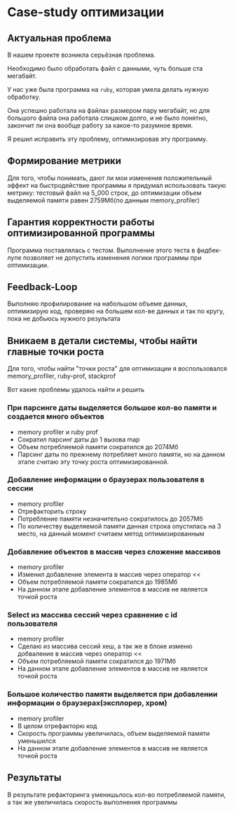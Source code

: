 # Case-study оптимизации

## Актуальная проблема
В нашем проекте возникла серьёзная проблема.

Необходимо было обработать файл с данными, чуть больше ста мегабайт.

У нас уже была программа на `ruby`, которая умела делать нужную обработку.

Она успешно работала на файлах размером пару мегабайт, но для большого файла она работала слишком долго, и не было понятно, закончит ли она вообще работу за какое-то разумное время.

Я решил исправить эту проблему, оптимизировав эту программу.

## Формирование метрики
Для того, чтобы понимать, дают ли мои изменения положительный эффект на быстродействие программы я придумал использовать такую метрику: тестовый файл на 5_000 строк, до оптимизации объем выделяемой памяти равен 2759Мб(по данным memory_profiler)

## Гарантия корректности работы оптимизированной программы
Программа поставлялась с тестом. Выполнение этого теста в фидбек-лупе позволяет не допустить изменения логики программы при оптимизации.

## Feedback-Loop
Выполняю профилирование на набольшом объеме данных, оптимизирую код, проверяю на большем кол-ве данных и так по кругу, пока не добьюсь нужного результата

## Вникаем в детали системы, чтобы найти главные точки роста
Для того, чтобы найти "точки роста" для оптимизации я воспользовался memory_profiler, ruby-prof, stackprof

Вот какие проблемы удалось найти и решить

### При парсинге даты выделяется большое кол-во памяти и создается много объектов
- memory profiler и ruby prof
- Сократил парсинг даты до 1 вызова map
- Объем потребляемой памяти сократился до 2074Мб
- Парсинг даты по прежнему потребляет много памяти, но на данном этапе считаю эту точку роста оптимизированной.

### Добавление информации о браузерах пользователя в сессии
- memory profiler
- Отрефакторить строку
- Потребление памяти незначительно сократилось до 2057Мб
- По количеству выделяемой памяти данная строка опустилась на 3 место, на данный момент считаем метод оптимизированным

### Добавление объектов в массив через сложение массивов
- memory profiler
- Изменил добавление элемента в массив через оператор <<
- Объем потребляемой памяти сократился до 1985Мб
- На данном этапе добавление элементов в массив не является точкой роста

### Select из массива сессий через сравнение с id пользователя
- memory profiler
- Сделаю из массива сессий хеш, а так же в блоке изменю добваление в массив через оператор <<
- Объем потребляемой памяти сократился до 1971Мб
- На данном этапе добавление элементов в массив не является точкой роста

### Большое количество памяти выделяется при добавлении информации о браузерах(эксплорер, хром)
- memory profiler
- В целом отрефакторю код
- Скорость программы увеличилась, объем выделяемой памяти уменьшился
- На данном этапе добавление элементов в массив не является точкой роста

## Результаты
В результате рефакторинга уменишьлось кол-во потребляемой памяти, а так же увеличилась скорость выполнения программы
